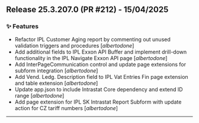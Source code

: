 ## Release 25.3.207.0 (PR #212) - 15/04/2025
### ✨ Features
  * Refactor IPL Customer Aging report by commenting out unused validation triggers and procedures [*albertodone*]
  * Add additional fields to IPL Exxon API Buffer and implement drill-down functionality in the IPL Navigate Exxon API page [*albertodone*]
  * Add InterPageCommunication control and update page extensions for subform integration [*albertodone*]
  * Add Vend. Ledg. Description field to IPL Vat Entries Fin page extension and table extension [*albertodone*]
  * Update app.json to include Intrastat Core dependency and extend ID range [*albertodone*]
  * Add page extension for IPL SK Intrastat Report Subform with update action for CZ tariff numbers [*albertodone*]

---

